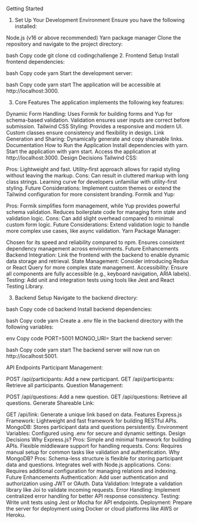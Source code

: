 Getting Started
1. Set Up Your Development Environment
Ensure you have the following installed:

Node.js (v16 or above recommended)
Yarn package manager
Clone the repository and navigate to the project directory:

bash
Copy code
git clone <repository-url>
cd codingchallenge
2. Frontend Setup
Install frontend dependencies:

bash
Copy code
yarn
Start the development server:

bash
Copy code
yarn start
The application will be accessible at http://localhost:3000.

3. Core Features
The application implements the following key features:

Dynamic Form Handling:
Uses Formik for building forms and Yup for schema-based validation.
Validation ensures user inputs are correct before submission.
Tailwind CSS Styling:
Provides a responsive and modern UI.
Custom classes ensure consistency and flexibility in design.
Link Generation and Sharing:
Dynamically generate and copy shareable links.
Documentation
How to Run the Application
Install dependencies with yarn.
Start the application with yarn start.
Access the application at http://localhost:3000.
Design Decisions
Tailwind CSS:

Pros:
Lightweight and fast.
Utility-first approach allows for rapid styling without leaving the markup.
Cons:
Can result in cluttered markup with long class strings.
Learning curve for developers unfamiliar with utility-first styling.
Future Considerations:
Implement custom themes or extend the Tailwind configuration for more consistent branding.
Formik and Yup:

Pros:
Formik simplifies form management, while Yup provides powerful schema validation.
Reduces boilerplate code for managing form state and validation logic.
Cons:
Can add slight overhead compared to minimal custom form logic.
Future Considerations:
Extend validation logic to handle more complex use cases, like async validation.
Yarn Package Manager:

Chosen for its speed and reliability compared to npm.
Ensures consistent dependency management across environments.
Future Enhancements
Backend Integration:
Link the frontend with the backend to enable dynamic data storage and retrieval.
State Management:
Consider introducing Redux or React Query for more complex state management.
Accessibility:
Ensure all components are fully accessible (e.g., keyboard navigation, ARIA labels).
Testing:
Add unit and integration tests using tools like Jest and React Testing Library.




3. Backend Setup
Navigate to the backend directory:

bash
Copy code
cd backend
Install backend dependencies:

bash
Copy code
yarn
Create a .env file in the backend directory with the following variables:

env
Copy code
PORT=5001
MONGO_URI=<your-mongodb-connection-string>
Start the backend server:

bash
Copy code
yarn start
The backend server will now run on http://localhost:5001.

API Endpoints
Participant Management:

POST /api/participants: Add a new participant.
GET /api/participants: Retrieve all participants.
Question Management:

POST /api/questions: Add a new question.
GET /api/questions: Retrieve all questions.
Generate Shareable Link:

GET /api/link: Generate a unique link based on data.
Features
Express.js Framework:
Lightweight and fast framework for building RESTful APIs.
MongoDB:
Stores participant data and questions persistently.
Environment Variables:
Configured using .env for secure and dynamic settings.
Design Decisions
Why Express.js?
Pros:
Simple and minimal framework for building APIs.
Flexible middleware support for handling requests.
Cons:
Requires manual setup for common tasks like validation and authentication.
Why MongoDB?
Pros:
Schema-less structure is flexible for storing participant data and questions.
Integrates well with Node.js applications.
Cons:
Requires additional configuration for managing relations and indexing.
Future Enhancements
Authentication:
Add user authentication and authorization using JWT or OAuth.
Data Validation:
Integrate a validation library like Joi to validate incoming requests.
Error Handling:
Implement centralized error handling for better API response consistency.
Testing:
Write unit tests using Jest or Mocha for API endpoints.
Deployment:
Prepare the server for deployment using Docker or cloud platforms like AWS or Heroku.